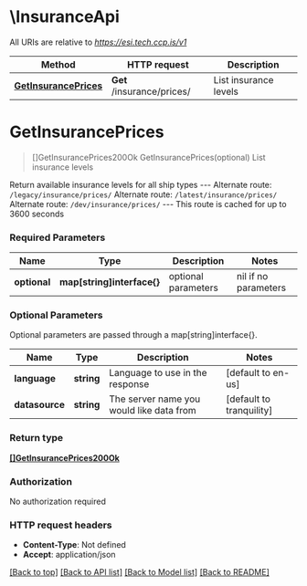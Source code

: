 # \InsuranceApi

All URIs are relative to *https://esi.tech.ccp.is/v1*

Method | HTTP request | Description
------------- | ------------- | -------------
[**GetInsurancePrices**](InsuranceApi.md#GetInsurancePrices) | **Get** /insurance/prices/ | List insurance levels


# **GetInsurancePrices**
> []GetInsurancePrices200Ok GetInsurancePrices(optional)
List insurance levels

Return available insurance levels for all ship types  ---  Alternate route: `/legacy/insurance/prices/`  Alternate route: `/latest/insurance/prices/`  Alternate route: `/dev/insurance/prices/`   ---  This route is cached for up to 3600 seconds

### Required Parameters

Name | Type | Description  | Notes
------------- | ------------- | ------------- | -------------
 **optional** | **map[string]interface{}** | optional parameters | nil if no parameters

### Optional Parameters
Optional parameters are passed through a map[string]interface{}.

Name | Type | Description  | Notes
------------- | ------------- | ------------- | -------------
 **language** | **string**| Language to use in the response | [default to en-us]
 **datasource** | **string**| The server name you would like data from | [default to tranquility]

### Return type

[**[]GetInsurancePrices200Ok**](get_insurance_prices_200_ok.md)

### Authorization

No authorization required

### HTTP request headers

 - **Content-Type**: Not defined
 - **Accept**: application/json

[[Back to top]](#) [[Back to API list]](../README.md#documentation-for-api-endpoints) [[Back to Model list]](../README.md#documentation-for-models) [[Back to README]](../README.md)

